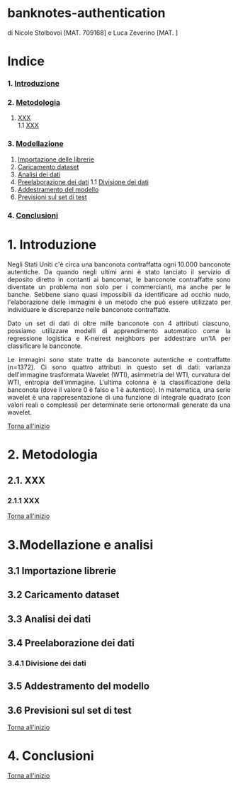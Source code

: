 # banknotes-authentication

di Nicole Stolbovoi [MAT. 709168] e Luca Zeverino [MAT. ]

# Indice  

### 1. [Introduzione](#1)  
  
### 2. [Metodologia](#2)  
 1. [XXX](#2.1)  
     1.1 [XXX](#2.1.1)  

### 3. [Modellazione](#3)          
 1. [Importazione delle librerie](#3.1)          
 2. [Caricamento dataset](#3.2)
 3. [Analisi dei dati](#3.3)             
 4. [Preelaborazione dei dati](#3.4)
     1.1 [Divisione dei dati](#3.4.1)               
 5. [Addestramento del modello](#3.5)             
 6. [Previsioni sul set di test](#3.6)             

### 4. [Conclusioni](#4)
              
# <span id = "1">1. Introduzione</span> 
<p align="justify">Negli Stati Uniti c'è circa una banconota contraffatta ogni 10.000 banconote autentiche. Da quando negli ultimi anni è stato lanciato il servizio di deposito diretto in contanti ai bancomat, le banconote contraffatte sono diventate un problema non solo per i commercianti, ma anche per le banche. Sebbene siano quasi impossibili da identificare ad occhio nudo, l'elaborazione delle immagini è un metodo che può essere utilizzato per individuare le discrepanze nelle banconote contraffatte.</p>
<p align="justify">Dato un set di dati di oltre mille banconote con 4 attributi ciascuno, possiamo utilizzare modelli di apprendimento automatico come la regressione logistica e K-neirest neighbors per addestrare un'IA per classificare le banconote.</p>
<p align="justify">Le immagini sono state tratte da banconote autentiche e contraffatte (n=1372). Ci sono quattro attributi in questo set di dati: varianza dell'immagine trasformata Wavelet (WTI), asimmetria del WTI, curvatura del WTI, entropia dell'immagine. L'ultima colonna è la classificazione della banconota (dove il valore 0 è falso e 1 è autentico). In matematica, una serie wavelet è una rappresentazione di una funzione di integrale quadrato (con valori reali o complessi) per determinate serie ortonormali generate da una wavelet.</p>
<a href="#top">Torna all'inizio</a> 

# <span id = "2">2. Metodologia</span> 
     
## <span id = "2.1">2.1. XXX</span> 

### <span id = "2.1.1">2.1.1 XXX</span>
<p><a href="#top">Torna all'inizio</a>

# <span id = "3">3.Modellazione e analisi</span> 
   
## <span id = "3.1">3.1 Importazione librerie</span> 
  
## <span id = "3.2">3.2 Caricamento dataset</span>  
  
## <span id = "3.3">3.3 Analisi dei dati</span>  
  
## <span id = "3.4">3.4 Preelaborazione dei dati</span>
  
### <span id = "3.4.1">3.4.1 Divisione dei dati</span>
  
## <span id = "3.5">3.5 Addestramento del modello</span>
## <span id = "3.6">3.6 Previsioni sul set di test</span>
  
<a href="#top">Torna all'inizio</a>

# <span id = "4">4. Conclusioni</span> 
<a href="#top">Torna all'inizio</a> 
